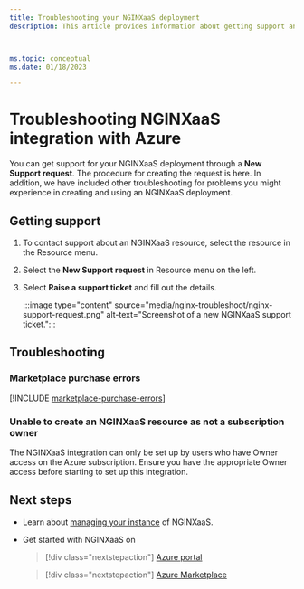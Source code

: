```yaml
---
title: Troubleshooting your NGINXaaS deployment
description: This article provides information about getting support and troubleshooting an NGINXaaS integration.



ms.topic: conceptual
ms.date: 01/18/2023

---
```


# Troubleshooting NGINXaaS integration with Azure

You can get support for your NGINXaaS deployment through a **New Support request**. The procedure for creating the request is here. In addition, we have included other troubleshooting for problems you might experience in creating and using an NGINXaaS deployment.

## Getting support  

1. To contact support about an NGINXaaS resource, select the resource in the Resource menu.

1. Select the **New Support request** in Resource menu on the left.

1. Select **Raise a support ticket** and fill out the details.

    :::image type="content" source="media/nginx-troubleshoot/nginx-support-request.png" alt-text="Screenshot of a new NGINXaaS support ticket.":::

## Troubleshooting

### Marketplace purchase errors

[!INCLUDE [marketplace-purchase-errors](../includes/marketplace-purchase-errors.md)]

### Unable to create an NGINXaaS resource as not a subscription owner  

The NGINXaaS integration can only be set up by users who have Owner access on the Azure subscription. Ensure you have the appropriate Owner access before starting to set up this integration.

## Next steps

- Learn about [managing your instance](manage.md) of NGINXaaS.
- Get started with NGINXaaS on

    > [!div class="nextstepaction"]
    > [Azure portal](https://portal.azure.com/#view/HubsExtension/BrowseResource/resourceType/NGINX.NGINXPLUS%2FnginxDeployments)

    > [!div class="nextstepaction"]
    > [Azure Marketplace](https://azuremarketplace.microsoft.com/marketplace/apps/f5-networks.f5-nginx-for-azure?tab=Overview)
